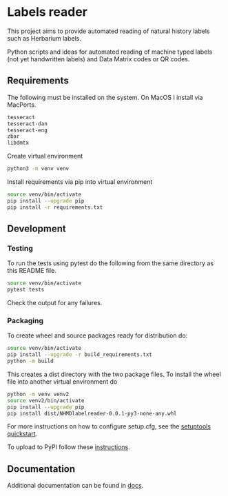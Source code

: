 # Labels reader
This project aims to provide automated reading of natural history labels such as Herbarium labels.

Python scripts and ideas for automated reading of machine typed labels (not yet handwritten labels) and Data Matrix codes or QR codes.

## Requirements
The following must be installed on the system. On MacOS I install via MacPorts.
```sh
tesseract
tesseract-dan
tesseract-eng
zbar
libdmtx
```

Create virtual environment
```sh
python3 -m venv venv
```

Install requirements via pip into virtual environment
```sh
source venv/bin/activate
pip install --upgrade pip
pip install -r requirements.txt
```

## Development

### Testing
To run the tests using pytest do the following from the same directory as this README file.
```sh
source venv/bin/activate
pytest tests
```
Check the output for any failures.

### Packaging
To create wheel and source packages ready for distribution do:
```sh
source venv/bin/activate
pip install --upgrade -r build_requirements.txt
python -m build
```
This creates a dist directory with the two package files. To install the wheel file into another virtual environment do
```sh
python -m venv venv2
source venv2/bin/activate
pip install --upgrade pip
pip install dist/NHMDlabelreader-0.0.1-py3-none-any.whl
```

For more instructions on how to configure setup.cfg, see the [setuptools quickstart](https://setuptools.pypa.io/en/latest/userguide/quickstart.html#).

To upload to PyPI follow these [instructions](https://packaging.python.org/en/latest/tutorials/packaging-projects/).


## Documentation
Additional documentation can be found in [docs](https://github.com/NHMDenmark/NHMDlabelreader/tree/main/docs).
